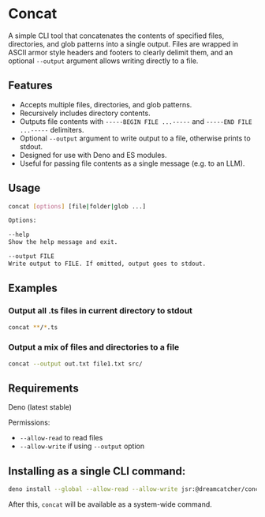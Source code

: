 # Concat

A simple CLI tool that concatenates the contents of specified files, directories, and glob patterns into a single output. Files are wrapped in ASCII armor style headers and footers to clearly delimit them, and an optional `--output` argument allows writing directly to a file.

## Features

- Accepts multiple files, directories, and glob patterns.
- Recursively includes directory contents.
- Outputs file contents with `-----BEGIN FILE ...-----` and `-----END FILE ...-----` delimiters.
- Optional `--output` argument to write output to a file, otherwise prints to stdout.
- Designed for use with Deno and ES modules.
- Useful for passing file contents as a single message (e.g. to an LLM).

## Usage

```sh
concat [options] [file|folder|glob ...]

Options:

--help
Show the help message and exit.

--output FILE
Write output to FILE. If omitted, output goes to stdout.
```
## Examples
### Output all .ts files in current directory to stdout
```sh
concat **/*.ts
```

### Output a mix of files and directories to a file
```sh
concat --output out.txt file1.txt src/
```

## Requirements
Deno (latest stable)

Permissions:
- `--allow-read` to read files
- `--allow-write` if using `--output` option

## Installing as a single CLI command:

```sh
deno install --global --allow-read --allow-write jsr:@dreamcatcher/concat
```

After this, `concat` will be available as a system-wide command.
